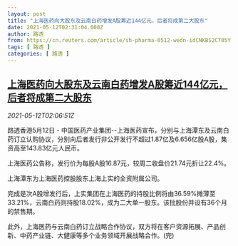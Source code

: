 ```yaml
---
layout: post
title: "上海医药向大股东及云南白药增发A股筹近144亿元，后者将成第二大股东"
date: 2021-05-12T02:31:04.000Z
author: 路透
from: https://cn.reuters.com/article/sh-pharma-0512-wedn-idCNKBS2CT05Y
tags: [ 路透 ]
categories: [ 路透 ]
---
```

<!--1620786664000-->
[上海医药向大股东及云南白药增发A股筹近144亿元，后者将成第二大股东](https://cn.reuters.com/article/sh-pharma-0512-wedn-idCNKBS2CT05Y)
------

<div>
<div><i>2021-05-12T02:06:51Z</i></div><p>路透香港5月12日 - 中国医药产业集团--上海医药宣布，分别与上海潭东及云南白药订立认购协议，分别向后者发行非公开发行不超过1.87亿及6.656亿股A股，集资高至143.83亿元人民币。</p><p>上海医药公告称，发行价为每股A股16.87元，较周二收盘价21.74元折让22.4%。</p><p>上海潭东为上海医药控股股东上海上实的全资附属公司。</p><p>完成是次A股增发行后，上实集团在上海医药的持股比例将由36.59%摊薄至33.21%，云南白药则持股18.02%，成为二大单一股东。该批股份并设有36个月的禁售期。</p><p>此外，上海医药与云南白药订立战略合作协议，双方将在客户资源拓展、产品创新、中药产业链、大健康等多个业务领域开展战略合作。(完)</p>
</div>
